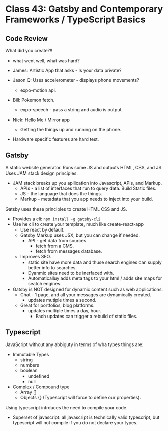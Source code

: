 # Class 43: Gatsby and Contemporary Frameworks / TypeScript Basics

## Code Review

What did you create?!!
  * what went well, what was hard?

* James: Artistic App that asks - Is your data private?
* Jason Q: Uses accelerometer - displays phone movements?
  * expo-motion api.

* Bill: Pokemon fetch.
  * expo-speech - pass a string and audio is output.

* Nick: Hello Me / Mirror app
  * Getting the things up and running on the phone.

* Hardware specific features are hard test.

## Gatsby

A static website generator. Runs some JS and outputs HTML, CSS, and JS.  Uses JAM stack design principles.

* JAM stack breaks up you apllication into Javascript, APIs, and Markup.
  * APIs - a list of interfaces that run to query data.  Build Static files.
  * JS - the language that does the things.
  * Markup - metadata that you app needs to inject into your build.

Gatsby uses these principles to create HTML CSS and JS.

* Provides a cli: `npm install -g gatsby-cli`
* Use he cli to create your template, much like create-react-app
  * Use react by default.
  * Gatsby Markup uses JSX, but you can change if needed.
    * API - get data from sources
      * fetch from a CMS.
      * fetch from messages database.
  * Improves SEO.
    * static site have more data and thuse search engines can supply better info to searches.
    * Dyanmic sites need to be inerfaced with.
    * Automaticalluy adds meta tags to your html / adds site maps for seatch engines.
* Gatsby is NOT designed for dynamic content such as web applications.
  * Chat - 1 page, and all your messages are dynamically created.
    * updates mutiple times a second.
  * Great for portfolios, blog platforms.
    * updates multiple times a day, hour.
      * Each updates can trigger a rebuild of static files.

## Typescript

JavaScript without any abbiguty in terms of wha types things are:
  * Immutable Types
    * string
    * numbers
    * boolean
      * undefined
      * null
  * Complex / Compound type
    * Array []
    * Objects {} (Typescript will force to define our properties).

Using typescript intrduces the need to compile your code.
  * Superset of javascript: all javascript is technically valid typescript, but typescript will not compile if you do not declare your types.
